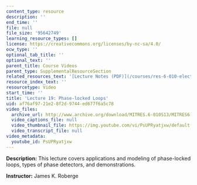 ```yaml
---
content_type: resource
description: ''
end_time: ''
file: null
file_size: '95642749'
learning_resource_types: []
license: https://creativecommons.org/licenses/by-nc-sa/4.0/
ocw_type: ''
optional_tab_title: ''
optional_text: ''
parent_title: Course Videos
parent_type: SupplementalResourceSection
related_resources_text: '[Lecture Notes (PDF)](/courses/res-6-010-electronic-feedback-systems-spring-2013/resources/mitres_6-010s13_lec19)'
resource_index_text: ''
resourcetype: Video
start_time: ''
title: 'Lecture 19: Phase-locked Loops'
uid: af76af97-21e2-8f2d-9744-ed677f6a5c78
video_files:
  archive_url: http://www.archive.org/download/MITRES.6-010S13/MITRES6-010S13_lec19_300k.mp4
  video_captions_file: null
  video_thumbnail_file: https://img.youtube.com/vi/PsUPRyatjxw/default.jpg
  video_transcript_file: null
video_metadata:
  youtube_id: PsUPRyatjxw
---
```


**Description:** This lecture covers applications and modeling of phase-locked loops, types of phase detectors, and demonstrations.

**Instructor:** James K. Roberge

